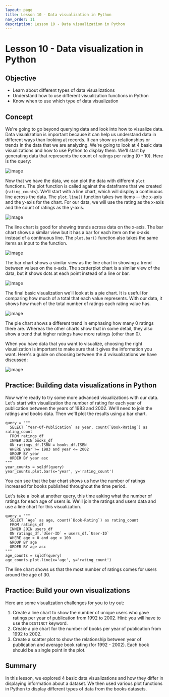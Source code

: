 ```yaml
---
layout: page
title: Lesson 10 - Data visualization in Python
nav_order: 11
description: Lesson 10 - Data visualization in Python
---
```

# Lesson 10 - Data visualization in Python

## Objective

- Learn about different types of data visualizations
- Understand how to use different visualization functions in Python
- Know when to use which type of data visualization

## Concept

We're going to go beyond querying data and look into how to visualize data.  Data visualization is important because it can help us understand data in different ways than looking at records.  It can show us relationships or trends in the data that we are analyzing.  We're going to look at 4 basic data visualizations and how to use Python to display them.  We'll start by generating data that represents the count of ratings per rating (0 - 10).  Here is the query:

![image](images/10-ratings_data.png)

Now that we have the data, we can plot the data with different `plot` functions.  The plot function is called against the dataframe that we created (`rating_counts`).  We'll start with a line chart, which will display a continuous line across the data.  The `plot.line()` function takes two items -- the x-axis and the y-axis for the chart.  For our data, we will use the rating as the x-axis and the count of ratings as the y-axis.

![image](images/10-line_chart.png)

The line chart is good for showing trends across data on the x-axis.  The bar chart shows a similar view but it has a bar for each item on the x-axis instead of a continuous line.  The `plot.bar()` function also takes the same items as input to the function.

![image](images/10-bar_chart.png)

The bar chart shows a similar view as the line chart in showing a trend between values on the x-axis.  The scatterplot chart is a similar view of the data, but it shows dots at each point instead of a line or bar.

![image](images/10-scatter_plot.png)

The final basic visualization we'll look at is a pie chart.  It is useful for comparing how much of a total that each value represents.  With our data, it shows how much of the total number of ratings each rating value has.

![image](images/10-pie_chart.png)

The pie chart shows a different trend in emphasing how many 0 ratings there are.  Whereas the other charts show that in some detail, they also show a trend that higher ratings have more ratings (other than 0).

When you have data that you want to visualize, choosing the right visualization is important to make sure that it gives the information you want.  Here's a guide on choosing between the 4 vvisualizations we have discussed:

![image](images/10-chart_types.png)

## Practice: Building data visualizations in Python

Now we're ready to try some more advanced visualizations with our data.  Let's start with visualization the number of rating for each year of publication between the years of 1983 and 2002.  We'll need to join the ratings and books data.  Then we'll plot the results using a bar chart.

```
query = """
  SELECT `Year-Of-Publication` as year, count(`Book-Rating`) as rating_count
  FROM ratings_df
  INNER JOIN books_df
  ON ratings_df.ISBN = books_df.ISBN
  WHERE year >= 1983 and year <= 2002
  GROUP BY year
  ORDER BY year asc
"""
year_counts = sqldf(query)
year_counts.plot.bar(x='year', y='rating_count')
```
You can see that the bar chart shows us how the number of ratings increased for books published throughout the time period.

Let's take a look at another query, this time asking what the number of ratings for each age of users is.  We'll join the ratings and users data and use a line chart for this visualization.

```
query = """
  SELECT `Age` as age, count(`Book-Rating`) as rating_count
  FROM ratings_df
  INNER JOIN users_df
  ON ratings_df.`User-ID` = users_df.`User-ID`
  WHERE age > 0 and age < 100
  GROUP BY age
  ORDER BY age asc
"""
age_counts = sqldf(query)
age_counts.plot.line(x='age', y='rating_count')
```
The line chart shows us that the most number of ratings comes for users around the age of 30. 

## Practice: Build your own visualizations

Here are some visualization challenges for you to try out:
1. Create a line chart to show the number of unique users who gave ratings per year of publication from 1992 to 2002.  Hint: you will have to use the `DISTINCT` keyword.
2. Create a pie chart for the number of books per year of publication from 1992 to 2002.  
3. Create a scatter plot to show the relationship between year of publication and average book rating (for 1992 - 2002).  Each book should be a single point in the plot.

## Summary
In this lesson, we explored 4 basic data visualizations and how they differ in displaying information about a dataset.  We then used various plot functions in Python to display different types of data from the books datasets.
